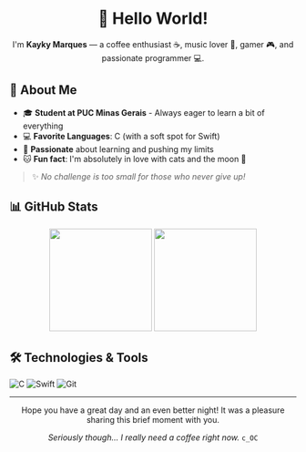 <div align="center">
  
# 👋 Hello World! 

I'm **Kayky Marques** — a coffee enthusiast ☕, music lover 🎵, gamer 🎮, and passionate programmer 💻.

</div>

## 🚀 About Me

- 🎓 **Student at PUC Minas Gerais** - Always eager to learn a bit of everything
- 💻 **Favorite Languages**: C (with a soft spot for Swift) 
- 🌟 **Passionate** about learning and pushing my limits
- 🐱 **Fun fact**: I'm absolutely in love with cats and the moon 🌙

> ✨ *No challenge is too small for those who never give up!*

## 📊 GitHub Stats

<div align="center">
  <img height="180em" src="https://github-readme-stats.vercel.app/api?username=SEU_USERNAME&show_icons=true&theme=radical&include_all_commits=true&count_private=true"/>
  <img height="180em" src="https://github-readme-stats.vercel.app/api/top-langs/?username=SEU_USERNAME&layout=compact&langs_count=7&theme=radical"/>
</div>

## 🛠️ Technologies & Tools

![C](https://img.shields.io/badge/c-%2300599C.svg?style=for-the-badge&logo=c&logoColor=white)
![Swift](https://img.shields.io/badge/swift-F54A2A?style=for-the-badge&logo=swift&logoColor=white)
![Git](https://img.shields.io/badge/git-%23F05033.svg?style=for-the-badge&logo=git&logoColor=white)

---

<div align="center">
  
Hope you have a great day and an even better night! It was a pleasure sharing this brief moment with you.

*Seriously though... I really need a coffee right now.* `c_OC`

</div>
